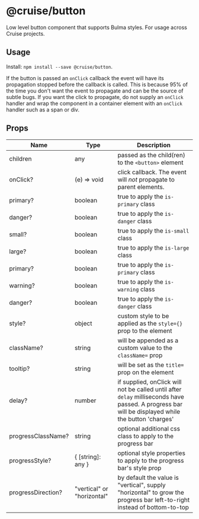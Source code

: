 # @cruise/button

Low level button component that supports Bulma styles. For usage across Cruise projects.

## Usage

Install: `npm install --save @cruise/button`.

If the button is passed an `onClick` callback the event will have its propagation stopped before the callback is called. This is because 95% of the time you don't want the event to propagate and can be the source of subtle bugs. If you want the click to propagate, do not supply an `onClick` handler and wrap the component in a container element with an `onClick` handler such as a span or div.

## Props

| Name               | Type                       | Description                                                                                                                                       |
| ------------------ | -------------------------- | ------------------------------------------------------------------------------------------------------------------------------------------------- |
| children           | any                        | passed as the child(ren) to the `<button>` element                                                                                                |
| onClick?           | (e) => void                | click callback. The event will _not_ propagate to parent elements.                                                                                |
| primary?           | boolean                    | true to apply the `is-primary` class                                                                                                              |
| danger?            | boolean                    | true to apply the `is-danger` class                                                                                                               |
| small?             | boolean                    | true to apply the `is-small` class                                                                                                                |
| large?             | boolean                    | true to apply the `is-large` class                                                                                                                |
| primary?           | boolean                    | true to apply the `is-primary` class                                                                                                              |
| warning?           | boolean                    | true to apply the `is-warning` class                                                                                                              |
| danger?            | boolean                    | true to apply the `is-danger` class                                                                                                               |
| style?             | object                     | custom style to be applied as the `style={}` prop to the element                                                                                  |
| className?         | string                     | will be appended as a custom value to the `className=` prop                                                                                       |
| tooltip?           | string                     | will be set as the `title=` prop on the element                                                                                                   |
| delay?             | number                     | if supplied, onClick will not be called until after `delay` milliseconds have passed. A progress bar will be displayed while the button 'charges' |
| progressClassName? | string                     | optional additional css class to apply to the progress bar                                                                                        |
| progressStyle?     | { [string]: any }          | optional style properties to apply to the progress bar's style prop                                                                               |
| progressDirection? | "vertical" or "horizontal" | by default the value is "vertical", supply "horizontal" to grow the progress bar left-to-right instead of bottom-to-top                           |
